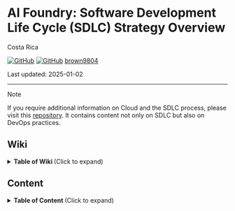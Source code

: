 # AI Foundry: Software Development Life Cycle (SDLC) Strategy Overview

Costa Rica

[![GitHub](https://badgen.net/badge/icon/github?icon=github&label)](https://github.com) 
[![GitHub](https://img.shields.io/badge/--181717?logo=github&logoColor=ffffff)](https://github.com/)
[brown9804](https://github.com/brown9804)

Last updated: 2025-01-02

----------

> [!NOTE]
> If you require additional information on Cloud and the SDLC process, please visit this [repository](https://github.com/brown9804/CloudDevOps_LPath?tab=readme-ov-file#cloud-devops---learning-path). It contains content not only on SDLC but also on DevOps practices.

## Wiki 

<details>
<summary><b>Table of Wiki </b> (Click to expand)</summary>


</details>

## Content

<details>
<summary><b>Table of Content </b> (Click to expand)</summary>

</details>

